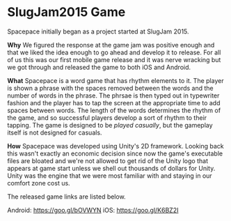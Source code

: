 # SlugJam2015 Game

Spacepace initially began as a project started at SlugJam 2015.

**Why**
We figured the response at the game jam was positive enough and that we liked the idea enough to go ahead and develop it to release. For all of us this was our first mobile game release and it was nerve wracking but we got through and released the game to both iOS and Android.

**What**
Spacepace is a word game that has rhythm elements to it. The player is shown a phrase with the spaces removed between the words and the number of words in the phrase. The phrsae is then typed out in typewriter fashion and the player has to tap the screen at the appropriate time to add spaces between words. The length of the words determines the rhythm of the game, and so successful players develop a sort of rhythm to their tapping. The game is designed to be *played casually*, but the gameplay itself is not designed for casuals.

**How**
Spacepace was developed using Unity's 2D framework. Looking back this wasn't exactly an economic decision since now the game's executable files are bloated and we're not allowed to get rid of the Unity logo that appears at game start unless we shell out thousands of dollars for Unity. Unity was the engine that we were most familiar with and staying in our comfort zone cost us.

The released game links are listed below.

Android: https://goo.gl/bOVWYN
iOS: https://goo.gl/K6BZ2I

